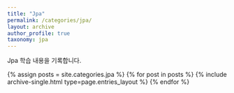 ```yaml
---
title: "Jpa"
permalink: /categories/jpa/
layout: archive
author_profile: true
taxonomy: jpa
---
```


Jpa 학습 내용을 기록합니다.

{% assign posts = site.categories.jpa %}
{% for post in posts %} {% include archive-single.html type=page.entries_layout %} {% endfor %}
